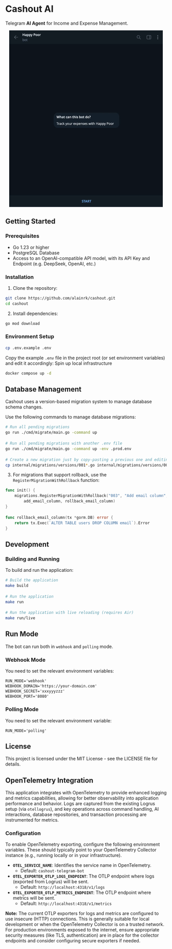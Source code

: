# Cashout AI

Telegram **AI Agent** for Income and Expense Management.

<p align="center">
  <img src="/assets/demo.gif" alt="Demo" height="550px">
</p>

<!-- ## Features -->

<!-- <details closed> -->
<!---->
<!-- <p align="center"> -->
<!--   <img src="/assets/7.png" alt="Cashout app welcome screen" width="450px"> -->
<!-- </p> -->
<!---->
<!-- Navigate your transactions in a simple way. -->
<!---->
<!-- <p align="center"> -->
<!--   <img src="/assets/8.png" alt="List command" width="450px"> -->
<!-- </p> -->
<!---->
<!-- <p align="center"> -->
<!--   <img src="/assets/9.png" alt="List output" width="450px"> -->
<!-- </p> -->
<!---->
<!-- Expense and income creation with options to edit or confirm. It tries to automatically categorize your transactions and fix some common errors. Also, it tries to extract the correct amount despite given in a natural language or anyway, not in a standard format. -->
<!---->
<!-- <p align="center"> -->
<!--   <img src="/assets/3.png" alt="Transaction confirmation interface" width="450px"> -->
<!-- </p> -->
<!---->
<!-- <p align="center"> -->
<!--   <img src="/assets/6.png" alt="Income entry interface" width="450px"> -->
<!-- </p> -->
<!---->
<!-- Change the date or category of a transaction with any intelligible format. -->
<!---->
<!-- <p align="center"> -->
<!--   <img src="/assets/4.png" alt="Date entry interface" width="450px"> -->
<!-- </p> -->
<!---->
<!-- <p align="center"> -->
<!--   <img src="/assets/2.png" alt="Category selection interface" width="450px"> -->
<!-- </p> -->
<!---->
<!-- Select and delete transactions from your records. -->
<!---->
<!-- <p align="center"> -->
<!--   <img src="/assets/1.png" alt="Delete Transaction interface" width="450px"> -->
<!-- </p> -->
<!---->
<!-- Monthly and yearly financial summary. -->
<!---->
<!-- <p align="center"> -->
<!--   <img src="/assets/5.png" alt="Financial summary displays" width="450px"> -->
<!-- </p> -->
<!---->
<!-- </details> -->

## Getting Started

### Prerequisites

- Go 1.23 or higher
- PostgreSQL Database
- Access to an OpenAI-compatible API model, with its API Key and Endpoint (e.g. DeepSeek, OpenAI, etc.)

### Installation

1. Clone the repository:

```bash
git clone https://github.com/alainrk/cashout.git
cd cashout
```

2. Install dependencies:

```bash
go mod download
```

### Environment Setup

```bash
cp .env.example .env
```

Copy the example `.env` file in the project root (or set environment variables) and edit it accordingly:
Spin up local infrastructure

```bash
docker compose up -d
```

## Database Management

Cashout uses a version-based migration system to manage database schema changes.

Use the following commands to manage database migrations:

```bash
# Run all pending migrations
go run ./cmd/migrate/main.go -command up

# Run all pending migrations with another .env file
go run ./cmd/migrate/main.go -command up -env .prod.env

# Create a new migration just by copy-pasting a previous one and editing it accordingly
cp internal/migrations/versions/001*.go internal/migrations/versions/00X_your_migration.go
```

3. For migrations that support rollback, use the `RegisterMigrationWithRollback` function:

```go
func init() {
    migrations.RegisterMigrationWithRollback("003", "Add email column",
        add_email_column, rollback_email_column)
}

func rollback_email_column(tx *gorm.DB) error {
    return tx.Exec(`ALTER TABLE users DROP COLUMN email`).Error
}
```

## Development

### Building and Running

To build and run the application:

```bash
# Build the application
make build

# Run the application
make run

# Run the application with live reloading (requires Air)
make run/live
```

## Run Mode

The bot can run both in `webhook` and `polling` mode.

### Webhook Mode

You need to set the relevant environment variables:

```
RUN_MODE='webhook'
WEBHOOK_DOMAIN='https://your-domain.com'
WEBHOOK_SECRET='xxxyyyzzz'
WEBHOOK_PORT='8080'
```

### Polling Mode

You need to set the relevant environment variable:

```
RUN_MODE='polling'
```

## License

This project is licensed under the MIT License - see the LICENSE file for details.

## OpenTelemetry Integration

This application integrates with OpenTelemetry to provide enhanced logging and metrics capabilities, allowing for better observability into application performance and behavior. Logs are captured from the existing Logrus setup (via `otellogrus`), and key operations across command handling, AI interactions, database repositories, and transaction processing are instrumented for metrics.

### Configuration

To enable OpenTelemetry exporting, configure the following environment variables. These should typically point to your OpenTelemetry Collector instance (e.g., running locally or in your infrastructure).

*   **`OTEL_SERVICE_NAME`**: Identifies the service name in OpenTelemetry.
    *   Default: `cashout-telegram-bot`
*   **`OTEL_EXPORTER_OTLP_LOGS_ENDPOINT`**: The OTLP endpoint where logs (exported from Logrus) will be sent.
    *   Default: `http://localhost:4318/v1/logs`
*   **`OTEL_EXPORTER_OTLP_METRICS_ENDPOINT`**: The OTLP endpoint where metrics will be sent.
    *   Default: `http://localhost:4318/v1/metrics`

**Note:** The current OTLP exporters for logs and metrics are configured to use insecure (HTTP) connections. This is generally suitable for local development or when the OpenTelemetry Collector is on a trusted network. For production environments exposed to the internet, ensure appropriate security measures (like TLS, authentication) are in place for the collector endpoints and consider configuring secure exporters if needed.
